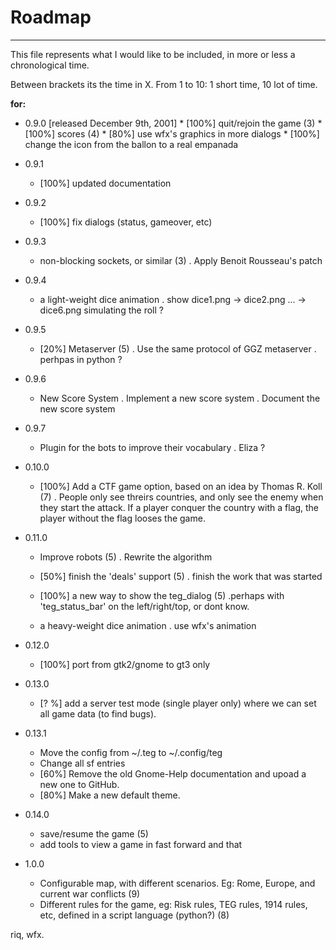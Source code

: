 # Roadmap
---

This file represents what I would like to be included, in more or less
a chronological time.

Between brackets its the time in X.
From 1 to 10: 1 short time, 10 lot of time.

__for:__

- 0.9.0 [released December 9th, 2001]
	  * [100%] quit/rejoin the game (3)
	  * [100%] scores (4)
	  * [80%] use wfx's graphics in more dialogs
	  * [100%] change the icon from the ballon to a real empanada

- 0.9.1
  	* [100%] updated documentation

- 0.9.2
  	* [100%] fix dialogs (status, gameover, etc)

- 0.9.3
  	* non-blocking sockets, or similar (3)
		 . Apply Benoit Rousseau's patch

- 0.9.4
  	* a light-weight dice animation
     	. show dice1.png -> dice2.png ... -> dice6.png simulating
      the roll ?

- 0.9.5
  	* [20%] Metaserver (5)
   		. Use the same protocol of GGZ metaserver
    	. perhpas in python ?

- 0.9.6
  	* New Score System
     . Implement a new score system
     . Document the new score system

- 0.9.7
  	* Plugin for the bots to improve their vocabulary
     . Eliza ?


- 0.10.0
  	* [100%] Add a CTF game option, based on an idea by Thomas R. Koll (7)
     . People only see threirs countries, and only see the enemy when
       they start the attack. If a player conquer the country with
       a flag, the player without the flag looses the game.


- 0.11.0
  	* Improve robots (5)
    . Rewrite the algorithm

  	* [50%] finish the 'deals' support (5)
    . finish the work that was started

  	* [100%] a new way to show the teg_dialog (5)
    .perhaps with 'teg_status_bar' on the left/right/top, or dont know.

  	* a heavy-weight dice animation
    . use wfx's animation

- 0.12.0
  	* [100%] port from gtk2/gnome to gt3 only

- 0.13.0
  	* [? %] add a server test mode (single player only)
    where we can set all game data (to find bugs).

- 0.13.1
  	* Move the config from ~/.teg to ~/.config/teg
  	* Change all sf entries
  	* [60%] Remove the old Gnome-Help documentation and upoad a new one to GitHub.
  	* [80%] Make a new default theme. 

- 0.14.0
  	* save/resume the game (5)
  	* add tools to view a game in fast forward and that

- 1.0.0
  	* Configurable map, with different scenarios. Eg: Rome, Europe,
    and current war conflicts (9)
  	* Different rules for the game, eg: Risk rules, TEG rules, 1914 rules,
    etc, defined in a script language (python?) (8)


riq, wfx.
